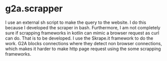 # g2a.scrapper

I use an external sh script to make the query to the website. I do this because I developed the scraper in bash. Furthermore, I am not completely sure if scrapping frameworks in kotlin can mimic a browser request as curl can do.
That is to be developed. I use the Skrape.it framework to do the work. G2A blocks connections where they detect non browser connections, which makes it harder to make http page request using the some scrapping frameworks.
